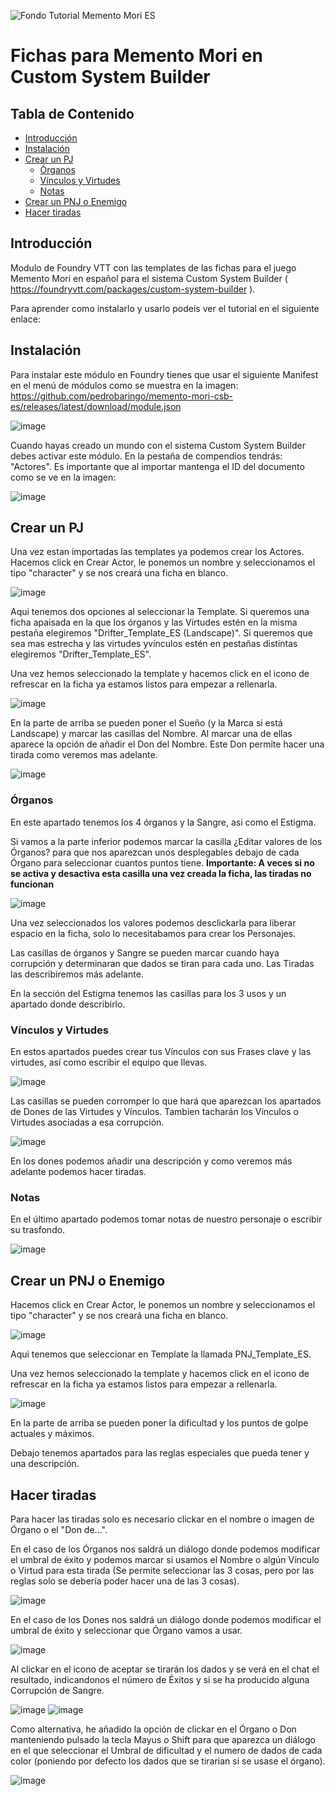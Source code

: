 ![Fondo Tutorial Memento Mori ES](https://github.com/pedrobaringo/memento-mori-csb-es/assets/148097688/fa8d4bbb-5451-4cca-a127-0e49e6cfc6a6)
# Fichas para Memento Mori en Custom System Builder

## Tabla de Contenido
- [Introducción](#introducción)
- [Instalación](#instalación)
- [Crear un PJ](#crear-un-pj)
  - [Órganos](#órganos)
  - [Vínculos y Virtudes](#vínculos-y-virtudes)
  - [Notas](#notas)
- [Crear un PNJ o Enemigo](#crear-un-pnj-o-enemigo)
- [Hacer tiradas](#hacer-tiradas)

## Introducción
Modulo de Foundry VTT con las templates de las fichas para el juego Memento Mori en español para el sistema Custom System Builder ( https://foundryvtt.com/packages/custom-system-builder ).

Para aprender como instalarlo y usarlo podeis ver el tutorial en el siguiente enlace:



## Instalación
Para instalar este módulo en Foundry tienes que usar el siguiente Manifest en el menú de módulos como se muestra en la imagen: https://github.com/pedrobaringo/memento-mori-csb-es/releases/latest/download/module.json

![image](https://github.com/pedrobaringo/memento-mori-csb-es/assets/148097688/8dde2a01-c9fd-4a57-8666-3ac720a1a9b0)

Cuando hayas creado un mundo con el sistema Custom System Builder debes activar este módulo. En la pestaña de compendios tendrás: "Actores".
Es importante que al importar mantenga el ID del documento como se ve en la imagen:

![image](https://github.com/pedrobaringo/memento-mori-csb-es/assets/148097688/5241edfd-00b8-4969-a3c2-1c673a5a4b02)

## Crear un PJ
Una vez estan importadas las templates ya podemos crear los Actores.
Hacemos click en Crear Actor, le ponemos un nombre y seleccionamos el tipo "character" y se nos creará una ficha en blanco.

![image](https://github.com/pedrobaringo/memento-mori-csb-es/assets/148097688/d41e6a90-593f-4248-9be9-38045b153cc6)

Aqui tenemos dos opciones al seleccionar la Template. Si queremos una ficha apaisada en la que los órganos y las Virtudes estén en la misma pestaña elegiremos "Drifter_Template_ES (Landscape)". Si queremos que sea mas estrecha y las virtudes yvínculos estén en pestañas distintas elegiremos "Drifter_Template_ES".

Una vez hemos seleccionado la template y hacemos click en el icono de refrescar en la ficha ya estamos listos para empezar a rellenarla.

![image](https://github.com/pedrobaringo/memento-mori-csb-es/assets/148097688/a09c3c40-71cc-42fb-9a8c-6c71582e7e11)

En la parte de arriba se pueden poner el Sueño (y la Marca si está Landscape) y marcar las casillas del Nombre. Al marcar una de ellas aparece la opción de añadir el Don del Nombre. Este Don permite hacer una tirada como veremos mas adelante.

![image](https://github.com/pedrobaringo/memento-mori-csb-es/assets/148097688/25f9a28d-0fa5-4913-bd60-456e16c0e50e)

### Órganos
En este apartado tenemos los 4 órganos y la Sangre, asi como el Estigma.

Si vamos a la parte inferior podemos marcar la casilla ¿Editar valores de los Órganos? para que nos aparezcan unos desplegables debajo de cada Órgano para seleccionar cuantos puntos tiene. **Importante: A veces si no se activa y desactiva esta casilla una vez creada la ficha, las tiradas no funcionan**

![image](https://github.com/pedrobaringo/memento-mori-csb-es/assets/148097688/e4fef5a5-8d85-41b5-9da7-986036817cbe)

Una vez seleccionados los valores podemos desclickarla para liberar espacio en la ficha, solo lo necesitabamos para crear los Personajes.

Las casillas de órganos y Sangre se pueden marcar cuando haya corrupción y determinaran que dados se tiran para cada uno. Las Tiradas las describiremos más adelante.

En la sección del Estigma tenemos las casillas para los 3 usos y un apartado donde describirlo.

### Vínculos y Virtudes
En estos apartados puedes crear tus Vínculos con sus Frases clave y las virtudes, así como escribir el equipo que llevas.

![image](https://github.com/pedrobaringo/memento-mori-csb-es/assets/148097688/06c8da8e-2906-497f-8159-14ada29d7e85)

Las casillas se pueden corromper lo que hará que aparezcan los apartados de Dones de las Virtudes y Vínculos. Tambien tacharán los Vínculos o Virtudes asociadas a esa corrupción.

![image](https://github.com/pedrobaringo/memento-mori-csb-es/assets/148097688/fac87c54-703a-42f5-bf91-a8318f5e2371)

En los dones podemos añadir una descripción y como veremos más adelante podemos hacer tiradas.

### Notas
En el último apartado podemos tomar notas de nuestro personaje o escribir su trasfondo.

![image](https://github.com/pedrobaringo/memento-mori-csb-es/assets/148097688/1d880d43-a315-4cfe-b71c-3c3d4c7007e9)

## Crear un PNJ o Enemigo
Hacemos click en Crear Actor, le ponemos un nombre y seleccionamos el tipo "character" y se nos creará una ficha en blanco.

![image](https://github.com/pedrobaringo/memento-mori-csb-es/assets/148097688/0fc1105d-954f-4bd1-a649-f170c506e919)

Aqui tenemos que seleccionar en Template la llamada PNJ_Template_ES.

Una vez hemos seleccionado la template y hacemos click en el icono de refrescar en la ficha ya estamos listos para empezar a rellenarla.

![image](https://github.com/pedrobaringo/memento-mori-csb-es/assets/148097688/b72a6e0a-990b-4980-b80f-03e186d6675f)

En la parte de arriba se pueden poner la dificultad y los puntos de golpe actuales y máximos.

Debajo tenemos apartados para las reglas especiales que pueda tener y una descripción.

## Hacer tiradas
Para hacer las tiradas solo es necesario clickar en el nombre o imagen de Órgano o el "Don de...".

En el caso de los Órganos nos saldrá un diálogo donde podemos modificar el umbral de éxito y podemos marcar si usamos el Nombre o algún Vínculo o Virtud para esta tirada (Se permite seleccionar las 3 cosas, pero por las reglas solo se debería poder hacer una de las 3 cosas).

![image](https://github.com/pedrobaringo/memento-mori-csb-es/assets/148097688/e1d3c58a-cab9-48b9-835b-827c7f6cc1c3)

En el caso de los Dones nos saldrá un diálogo donde podemos modificar el umbral de éxito y seleccionar que Órgano vamos a usar.

![image](https://github.com/pedrobaringo/memento-mori-csb-es/assets/148097688/3c530505-3d49-4271-82c2-9f5d104904ee)

Al clickar en el icono de aceptar se tirarán los dados y se verá en el chat el resultado, indicandonos el número de Éxitos y si se ha producido alguna Corrupción de Sangre.

![image](https://github.com/pedrobaringo/memento-mori-csb-es/assets/148097688/5c75b5a6-839b-417f-86a5-1abcb3c9adaf)
![image](https://github.com/pedrobaringo/memento-mori-csb-es/assets/148097688/9ffa24ac-0182-40c4-8832-05b0ce0b68fd)

Como alternativa, he añadido la opción de clickar en el Órgano o Don manteniendo pulsado la tecla Mayus o Shift para que aparezca un diálogo en el que seleccionar el Umbral de dificultad y el numero de dados de cada color (poniendo por defecto los dados que se tirarian si se usase el órgano).

![image](https://github.com/pedrobaringo/memento-mori-csb-es/assets/148097688/85b2db44-0425-4cc1-b60d-3fdce0a0f645)
